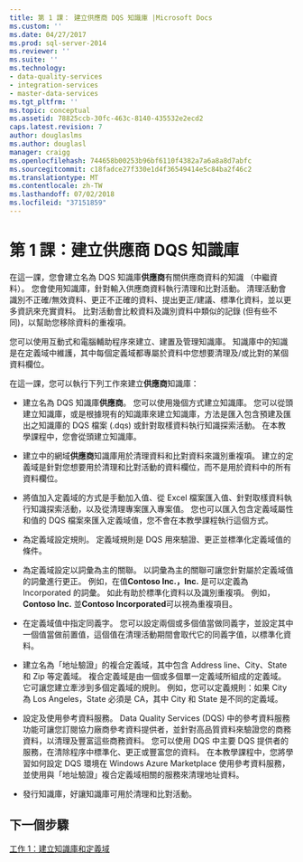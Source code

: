 ```yaml
---
title: 第 1 課： 建立供應商 DQS 知識庫 |Microsoft Docs
ms.custom: ''
ms.date: 04/27/2017
ms.prod: sql-server-2014
ms.reviewer: ''
ms.suite: ''
ms.technology:
- data-quality-services
- integration-services
- master-data-services
ms.tgt_pltfrm: ''
ms.topic: conceptual
ms.assetid: 78825ccb-30fc-463c-8140-435532e2ecd2
caps.latest.revision: 7
author: douglaslms
ms.author: douglasl
manager: craigg
ms.openlocfilehash: 744658b00253b96bf6110f4382a7a6a8a8d7abfc
ms.sourcegitcommit: c18fadce27f330e1d4f36549414e5c84ba2f46c2
ms.translationtype: MT
ms.contentlocale: zh-TW
ms.lasthandoff: 07/02/2018
ms.locfileid: "37151859"
---
```

# <a name="lesson-1-creating-the-suppliers-dqs-knowledge-base"></a>第 1 課：建立供應商 DQS 知識庫
  在這一課，您會建立名為 DQS 知識庫**供應商**有關供應商資料的知識 （中繼資料）。 您會使用知識庫，針對輸入供應商資料執行清理和比對活動。 清理活動會識別不正確/無效資料、更正不正確的資料、提出更正/建議、標準化資料，並以更多資訊來充實資料。 比對活動會比較資料及識別資料中類似的記錄 (但有些不同)，以幫助您移除資料的重複項。  
  
 您可以使用互動式和電腦輔助程序來建立、建置及管理知識庫。 知識庫中的知識是在定義域中維護，其中每個定義域都專屬於資料中您想要清理及/或比對的某個資料欄位。  
  
 在這一課，您可以執行下列工作來建立**供應商**知識庫：  
  
-   建立名為 DQS 知識庫**供應商**。 您可以使用幾個方式建立知識庫。 您可以從頭建立知識庫，或是根據現有的知識庫來建立知識庫，方法是匯入包含預建及匯出之知識庫的 DQS 檔案 (.dqs) 或針對取樣資料執行知識探索活動。 在本教學課程中，您會從頭建立知識庫。  
  
-   建立中的網域**供應商**知識庫用於清理資料和比對資料來識別重複項。 建立的定義域是針對您想要用於清理和比對活動的資料欄位，而不是用於資料中的所有資料欄位。  
  
-   將值加入定義域的方式是手動加入值、從 Excel 檔案匯入值、針對取樣資料執行知識探索活動，以及從清理專案匯入專案值。 您也可以匯入包含定義域屬性和值的 DQS 檔案來匯入定義域值，您不會在本教學課程執行這個方式。  
  
-   為定義域設定規則。 定義域規則是 DQS 用來驗證、更正並標準化定義域值的條件。  
  
-   為定義域設定以詞彙為主的關聯。 以詞彙為主的關聯可讓您針對屬於定義域值的詞彙進行更正。 例如，在值**Contoso Inc.，Inc.** 是可以定義為 Incorporated 的詞彙。 如此有助於標準化資料以及識別重複項。 例如， **Contoso Inc.** 並**Contoso Incorporated**可以視為重複項目。  
  
-   在定義域值中指定同義字。 您可以設定兩個或多個值當做同義字，並設定其中一個值當做前置值，這個值在清理活動期間會取代它的同義字值，以標準化資料。  
  
-   建立名為「地址驗證」的複合定義域，其中包含 Address line、City、State 和 Zip 等定義域。 複合定義域是由一個或多個單一定義域所組成的定義域。 它可讓您建立牽涉到多個定義域的規則。 例如，您可以定義規則：如果 City 為 Los Angeles，State 必須是 CA，其中 City 和 State 是不同的定義域。  
  
-   設定及使用參考資料服務。 Data Quality Services (DQS) 中的參考資料服務功能可讓您訂閱協力廠商參考資料提供者，並針對高品質資料來驗證您的商務資料，以清理及豐富這些商務資料。 您可以使用 DQS 中主要 DQS 提供者的服務，在清除程序中標準化、更正或豐富您的資料。 在本教學課程中，您將學習如何設定 DQS 環境在 Windows Azure Marketplace 使用參考資料服務，並使用與「地址驗證」複合定義域相關的服務來清理地址資料。  
  
-   發行知識庫，好讓知識庫可用於清理和比對活動。  
  
## <a name="next-step"></a>下一個步驟  
 [工作 1：建立知識庫和定義域](../../2014/tutorials/task-1-creating-a-knowledge-base-and-domains.md)  
  
  
